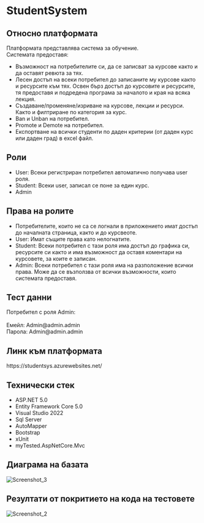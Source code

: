 # StudentSystem

<h2>Относно платформата</h2>
Платформата представлява система за обучение.
<br>
Системата предоставя:
<ul>
  <li>
    Възможност на потребителите си, да се записват за курсове както и да оставят ревюта за тях.
  </li>
  <li>
  Лесен достъп на всеки потребител до записаните му курсове както и ресурсите към тях. Освен бърз достъп до курсовите и ресурсите, тя предоставя и подредена програма за началото и края на всяка лекция.
  </li>
  <li>
    Създаване/променяне/изриване на курсове, лекции и ресурси. Както и филтриране по категория за курс.
  </li>
  <li>
    Ban и Unban на потребител.
  </li>
  <li>
    Promote и Demote на потребител.
  </li>
  <li>
    Експортване на всички студенти по даден критерии (от даден курс или даден град) в excel файл.
  </li>
</ul>

<h2>Роли</h2>
<ul>
  <li> 
    User: Всеки регистриран потребител автоматично получава user роля.
  </li>
  <li> 
    Student: Всеки user, записал се поне за един курс.
  </li>
  <li> 
    Admin
  </li>
</ul>

<h2>Права на ролите</h2>
<ul>
  <li>
    Потребителите, които не са се логнали в приложението имат достъп до началната страница, както и до курсвеоте.
  </li>
  <li> 
    User: Имат същите права като нелогнатите.
  </li>
  <li> 
    Student: Всеки потребител с тази роля има достъп до графика си, ресурсите си както и има възможност да оставя коментари на курсовете, за коите е записан.
  </li>
  <li> 
    Admin: Всеки потребител с тази роля има на разположение всички права. Може да се възползва от всички възможности, които системата предоставя.
  </li>
</ul>

<h2>Тест данни</h2>
Потребител с роля Admin:
<br>
<br>
Емейл: Admin@admin.admin
<br>
Парола: Admin@admin.admin

<h2>Линк към платформата</h2>
https://studentsys.azurewebsites.net/

<h2>Технически стек</h2>
<ul>
  <li>ASP.NET 5.0</li>
  <li>Entity Framework Core 5.0</li>
  <li>Visual Studio 2022</li>
  <li>Sql Server</li>
  <li>AutoMapper</li>
  <li>Bootstrap</li>
  <li>xUnit</li>
  <li>myTested.AspNetCore.Mvc</li>
</ul>

<h2>Диаграма на базата</h2>

![Screenshot_3](https://user-images.githubusercontent.com/42496790/206482374-7489f46d-2d6e-4b65-8947-662382fb6187.png)

<h2>Резултати от покритието на кода на тестовете</h2>

![Screenshot_2](https://user-images.githubusercontent.com/42496790/206481930-65aeef54-847a-4766-8ea3-f6597ce219a3.png)
